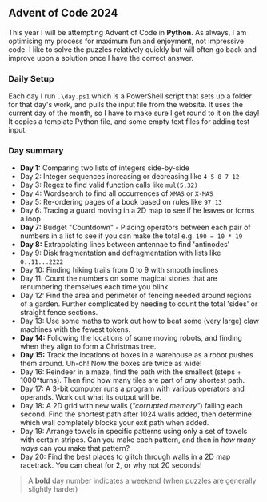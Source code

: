 ## Advent of Code 2024

This year I will be attempting Advent of Code in **Python**. As always, I am optimising my process for maximum fun and enjoyment, not impressive code. I like to solve the puzzles relatively quickly but will often go back and improve upon a solution once I have the correct answer.

### Daily Setup
Each day I run `.\day.ps1` which is a PowerShell script that sets up a folder for that day's work, and pulls the input file from the website. It uses the current day of the month, so I have to make sure I get round to it on the day! It copies a template Python file, and some empty text files for adding test input.

### Day summary
- **Day 1:** Comparing two lists of integers side-by-side
- Day 2: Integer sequences increasing or decreasing like `4 5 8 7 12`
- Day 3: Regex to find valid function calls like `mul(5,32)`
- Day 4: Wordsearch to find all occurrences of `XMAS` or `X-MAS`
- Day 5: Re-ordering pages of a book based on rules like `97|13`
- Day 6: Tracing a guard moving in a 2D map to see if he leaves or forms a loop
- **Day 7:** Budget "Countdown" - Placing operators between each pair of numbers in a list to see if you can make the total e.g. `190 = 10 * 19`
- **Day 8:** Extrapolating lines between antennae to find 'antinodes'
- Day 9: Disk fragmentation and defragmentation with lists like `0..11...2222`
- Day 10: Finding hiking trails from 0 to 9 with smooth inclines
- Day 11: Count the numbers on some magical stones that are renumbering themselves each time you blink
- Day 12: Find the area and perimeter of fencing needed around regions of a garden. Further complicated by needing to count the total 'sides' or straight fence sections.
- Day 13: Use some maths to work out how to beat some (very large) claw machines with the fewest tokens.
- **Day 14:** Following the locations of some moving robots, and finding when they align to form a Christmas tree.
- **Day 15:** Track the locations of boxes in a warehouse as a robot pushes them around. Uh-oh! Now the boxes are twice as wide!
- Day 16: Reindeer in a maze, find the path with the smallest (steps + 1000\*turns). Then find how many tiles are part of *any* shortest path.
- Day 17: A 3-bit computer runs a program with various operators and operands. Work out what its output will be.
- Day 18: A 2D grid with new walls (*"corrupted memory"*) falling each second. Find the shortest path after 1024 walls added, then determine which wall completely blocks your exit path when added.
- Day 19: Arrange towels in specific patterns using only a set of towels with certain stripes. Can you make each pattern, and then in *how many ways* can you make that pattern?
- Day 20: Find the best places to glitch through walls in a 2D map racetrack. You can cheat for 2, or why not 20 seconds!


> A **bold** day number indicates a weekend (when puzzles are generally slightly harder)